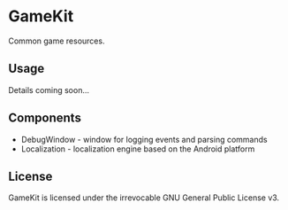 GameKit
==========

Common game resources.

## Usage
Details coming soon...

## Components
* DebugWindow - window for logging events and parsing commands
* Localization - localization engine based on the Android platform

## License
GameKit is licensed under the irrevocable GNU General Public License v3.